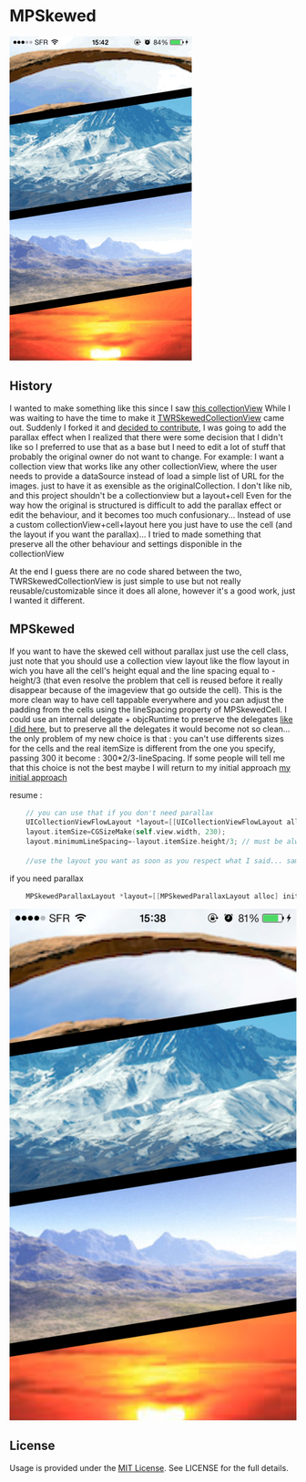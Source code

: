 MPSkewed
=================
![](img/inaction.gif)


## History

I wanted to make something like this since I saw [this collectionView](http://capptivate.co/2014/01/18/timbre-2/)
While I was waiting to have the time to make it [TWRSkewedCollectionView](https://github.com/chasseurmic/TWRSkewedCollectionView) came out.
Suddenly I forked it and [decided to contribute](https://github.com/MP0w/TWRSkewedCollectionView/commits/master),
I was going to add the parallax effect when I realized that there were some decision that I didn't like so I preferred to use that as a base but I need to edit a lot of stuff that probably the original owner do not want to change.
For example: I want a collection view that works like any other collectionView, where the user needs to provide a dataSource instead of load a simple list of URL for the images.
just to have it as exensible as the originalCollection.
I don't like nib, and this project shouldn't be a collectionview but a layout+cell
Even for the way how the original is structured is difficult to add the parallax effect or edit the behaviour, and it becomes too much confusionary...
Instead of use a custom collectionView+cell+layout here you just have to use the cell (and the layout if you want the parallax)... I tried to made something that preserve all the other behaviour and settings disponible in the collectionView

At the end I guess there are no code shared between the two, TWRSkewedCollectionView is just simple to use but not really reusable/customizable since it does all alone, however it's a good work, just I wanted it different.

## MPSkewed
If you want to have the skewed cell without parallax just use the cell class, just note that you should use a collection view layout like the flow layout in wich you have all the cell's height equal and the line spacing equal to -height/3 (that even resolve the problem that cell is reused before it really disappear because of the imageview that go outside the cell).
This is the more clean way to have cell tappable everywhere and you can adjust the padding from the cells using the lineSpacing property of MPSkewedCell.
I could use an internal delegate + objcRuntime to preserve the delegates [like I did here](https://github.com/MP0w/TWRSkewedCollectionView/commits/master), but to preserve all the delegates it would become not so clean...
the only problem of my new choice is that : you can't use differents sizes for the cells and the real itemSize is different from the one you specify,
passing 300 it become : 300*2/3-lineSpacing.
If some people will tell me that this choice is not the best maybe I will return to my initial approach [my initial approach](https://github.com/MP0w/TWRSkewedCollectionView/commits/master)



resume :
```objective-c
    // you can use that if you don't need parallax
    UICollectionViewFlowLayout *layout=[[UICollectionViewFlowLayout alloc] init];
    layout.itemSize=CGSizeMake(self.view.width, 230);
    layout.minimumLineSpacing=-layout.itemSize.height/3; // must be always the itemSize/3
    
    //use the layout you want as soon as you respect what I said... same height and line spacing =...
```   
if you need parallax
```objective-c
    MPSkewedParallaxLayout *layout=[[MPSkewedParallaxLayout alloc] init];    
```    

![](img/screen.png)

## License

Usage is provided under the [MIT License](http://opensource.org/licenses/mit-license.php).  See LICENSE for the full details.
